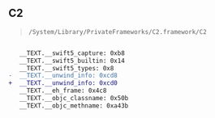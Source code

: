 ## C2

> `/System/Library/PrivateFrameworks/C2.framework/C2`

```diff

   __TEXT.__swift5_capture: 0xb8
   __TEXT.__swift5_builtin: 0x14
   __TEXT.__swift5_types: 0x8
-  __TEXT.__unwind_info: 0xcd8
+  __TEXT.__unwind_info: 0xcd0
   __TEXT.__eh_frame: 0x4c8
   __TEXT.__objc_classname: 0x50b
   __TEXT.__objc_methname: 0xa43b

```
